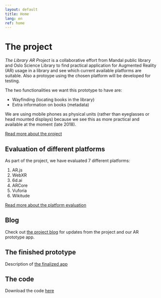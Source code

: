 ```yaml
---
layout: default
title: Home
lang: en
ref: home
---
```


# The project

*The Library AR Project* is a collaborative effort from Mandal public library and Oslo Science Library to find practical application for Augmented Reality (AR) usage in a library and see which current available platforms are suitable. Also a protoype using the chosen platform will be developed for testing. 

The two functionalities we want this prototype to have are:
* Wayfinding (locating books in the library)
* Extra information on books (metadata)

We are using mobile phones as physical units (rather than eyeglasses or head mounted displays) because we see this as more practical and available at the moment (late 2018).

[Read more about the project](about/)

## Evaluation of different platforms

As part of the project, we have evaluated 7 different platforms:

1. AR.js
2. WebXR
3. 6d.ai
4. ARCore
5. Vuforia
6. Wikitude

[Read more about the platform evaluation](platform-evaluation/)

## Blog

Check out [the project blog](blog/) for updates from the project and our AR prototype app.

## The finished prototype

Description of [the finalized app](https://scriptotek.github.io/ar-project/finalized-app/)

## The code
Download the code [here](https://github.com/scriptotek/ar-project-app/blob/master/README.md)

